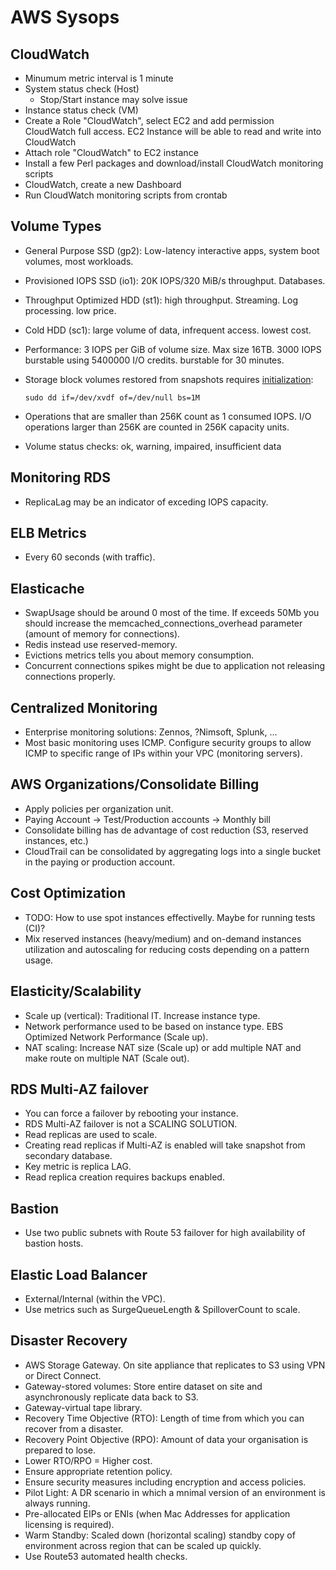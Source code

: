 # AWS Sysops

## CloudWatch

- Minumum metric interval is 1 minute
- System status check (Host)
  - Stop/Start instance may solve issue
- Instance status check (VM)
- Create a Role "CloudWatch", select EC2 and add permission CloudWatch full access. EC2 Instance will be able to read and write into CloudWatch
- Attach role "CloudWatch" to EC2 instance
- Install a few Perl packages and download/install CloudWatch monitoring scripts
- CloudWatch, create a new Dashboard
- Run CloudWatch monitoring scripts from crontab

## Volume Types

- General Purpose SSD (gp2): Low-latency interactive apps, system boot volumes, most workloads. 
- Provisioned IOPS SSD (io1): 20K IOPS/320 MiB/s throughput. Databases.
- Throughput Optimized HDD (st1): high throughput. Streaming. Log processing. low price.
- Cold HDD (sc1): large volume of data, infrequent access. lowest cost.
- Performance: 3 IOPS per GiB of volume size. Max size 16TB. 3000 IOPS burstable using 5400000 I/O credits. burstable for 30 minutes.
- Storage block volumes restored from snapshots requires [initialization](http://docs.aws.amazon.com/AWSEC2/latest/UserGuide/ebs-initialize.html):

      sudo dd if=/dev/xvdf of=/dev/null bs=1M

- Operations that are smaller than 256K count as 1 consumed IOPS. I/O operations larger than 256K are counted in 256K capacity units.
- Volume status checks: ok, warning, impaired, insufficient data

## Monitoring RDS

- ReplicaLag may be an indicator of exceding IOPS capacity.

## ELB Metrics

- Every 60 seconds (with traffic).

## Elasticache

- SwapUsage should be around 0 most of the time. If exceeds 50Mb you should increase the memcached_connections_overhead parameter (amount of memory for connections).
- Redis instead use reserved-memory.
- Evictions metrics tells you about memory consumption.
- Concurrent connections spikes might be due to application not releasing connections properly.

## Centralized Monitoring

- Enterprise monitoring solutions: Zennos, ?Nimsoft, Splunk, …
- Most basic monitoring uses ICMP. Configure security groups to allow ICMP to specific range of IPs within your VPC (monitoring servers).

## AWS Organizations/Consolidate Billing

- Apply policies per organization unit.
- Paying Account -> Test/Production accounts -> Monthly bill
- Consolidate billing has de advantage of cost reduction (S3, reserved instances, etc.)
- CloudTrail can be consolidated by aggregating logs into a single bucket in the paying or production account.

## Cost Optimization

- TODO: How to use spot instances effectivelly. Maybe for running tests (CI)?
- Mix reserved instances (heavy/medium) and on-demand instances utilization and autoscaling for reducing costs depending on a pattern usage.

## Elasticity/Scalability

- Scale up (vertical): Traditional IT. Increase instance type.
- Network performance used to be based on instance type. EBS Optimized Network Performance (Scale up).
- NAT scaling: Increase NAT size (Scale up) or add multiple NAT and make route on multiple NAT (Scale out).

## RDS Multi-AZ failover

- You can force a failover by rebooting your instance.
- RDS Multi-AZ failover is not a SCALING SOLUTION.
- Read replicas are used to scale.
- Creating read replicas if Multi-AZ is enabled will take snapshot from secondary database.
- Key metric is replica LAG.
- Read replica creation requires backups enabled.

## Bastion

- Use two public subnets with Route 53 failover for high availability of bastion hosts.

## Elastic Load Balancer

- External/Internal (within the VPC).
- Use metrics such as SurgeQueueLength & SpilloverCount to scale.

## Disaster Recovery

- AWS Storage Gateway. On site appliance that replicates to S3 using VPN or Direct Connect.
- Gateway-stored volumes: Store entire dataset on site and asynchronously replicate data back to S3.
- Gateway-virtual tape library.
- Recovery Time Objective (RTO): Length of time from which you can recover from a disaster.
- Recovery Point Objective (RPO): Amount of data your organisation is prepared to lose.
- Lower RTO/RPO = Higher cost.
- Ensure appropriate retention policy.
- Ensure security measures including encryption and access policies.
- Pilot Light: A DR scenario in which a mnimal version of an environment is always running.
- Pre-allocated EIPs or ENIs (when Mac Addresses for application licensing is required).
- Warm Standby: Scaled down (horizontal scaling) standby copy of environment across region that can be scaled up quickly.
- Use Route53 automated health checks.
